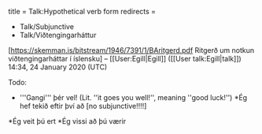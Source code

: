title = Talk:Hypothetical verb form
redirects =
-  Talk/Subjunctive
-  Talk/Viðtengingarháttur
>>>>

[https://skemman.is/bitstream/1946/7391/1/BAritgerd.pdf Ritgerð um notkun viðtengingarháttar í íslensku] – [[User:Egill|Egill]] ([[User talk:Egill|talk]]) 14:34, 24 January 2020 (UTC)


Todo:

* '''Gangi''' þér vel! (Lit. ''it goes you well!'', meaning ''good luck!'')
*Ég hef tekið eftir því að  [no subjunctive!!!!]

*Ég veit þú ert
*Ég vissi að þú værir